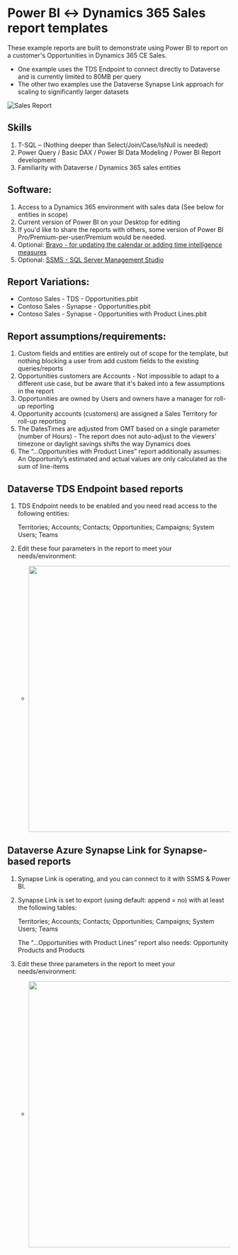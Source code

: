 # Power BI ↔️ Dynamics 365 Sales report templates

These example reports are built to demonstrate using Power BI to report on a customer's Opportunities in Dynamics 365 CE Sales. 
- One example uses the TDS Endpoint to connect directly to Dataverse and is currently limited to 80MB per query
- The other two examples use the Dataverse Synapse Link approach for scaling to significantly larger datasets

![Sales Report](https://user-images.githubusercontent.com/6276300/199829890-550b6bbc-8465-4069-8e07-586e65874460.gif)


## Skills

1.	T-SQL – (Nothing deeper than Select/Join/Case/IsNull is needed)
2.	Power Query / Basic DAX / Power BI Data Modeling / Power BI Report development 
3.  Familiarity with Dataverse / Dynamics 365 sales entities

## Software:

1.	Access to a Dynamics 365 environment with sales data (See below for entities in scope)
2.	Current version of Power BI on your Desktop for editing
3.  If you'd like to share the reports with others, some version of Power BI Pro/Premium-per-user/Premium would be needed.
4.	Optional: [Bravo - for updating the calendar or adding time intelligence measures](https://bravo.bi/)
5.	Optional: [SSMS - SQL Server Management Studio](https://learn.microsoft.com/en-us/sql/ssms/download-sql-server-management-studio-ssms-19?view=sql-server-ver16)

## Report Variations:

- Contoso Sales - TDS - Opportunities.pbit
- Contoso Sales - Synapse - Opportunities.pbit
- Contoso Sales - Synapse - Opportunities with Product Lines.pbit


## Report assumptions/requirements:

1.	Custom fields and entities are entirely out of scope for the template, but nothing blocking a user from add custom fields to the existing queries/reports
2.	Opportunities customers are Accounts - Not impossible to adapt to a different use case, but be aware that it's baked into a few assumptions in the report
3.	Opportunities are owned by Users and owners have a manager for roll-up reporting
4.	Opportunity accounts (customers) are assigned a Sales Territory for roll-up reporting
6.	The DatesTimes are adjusted from GMT based on a single parameter (number of Hours) - The report does not auto-adjust to the viewers' timezone or daylight savings shifts the way Dynamics does
7.	The “…Opportunities with Product Lines” report additionally assumes: An Opportunity’s estimated and actual values are only calculated as the sum of line-items


## Dataverse TDS Endpoint based reports

1.	TDS Endpoint needs to be enabled and you need read access to the following entities:

    Territories; Accounts; Contacts; Opportunities; Campaigns; System Users; Teams
2.	Edit these four parameters in the report to meet your needs/environment:
    - <img src="https://user-images.githubusercontent.com/6276300/199821685-83d19441-56b9-46be-9549-eb1d8650c00d.png" width=600 align=center>
    

## Dataverse Azure Synapse Link for Synapse-based reports

1.	Synapse Link is operating, and you can connect to it with SSMS & Power BI. 
2.	Synapse Link is set to export (using default: append = no) with at least the following tables:
    
    Territories; Accounts; Contacts; Opportunities; Campaigns; System Users; Teams

    The “…Opportunities with Product Lines” report also needs: Opportunity Products and Products
    
3.	Edit these three parameters in the report to meet your needs/environment:
    - <img src="https://user-images.githubusercontent.com/6276300/199808416-2ddf48be-67b5-49f3-889b-0214cd4d4b72.png" width=600 align=center>

